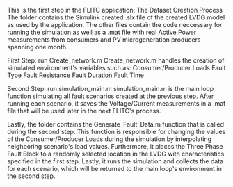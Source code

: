 This is the first step in the FLITC application: The Dataset Creation Process
The folder contains the Simulink created .slx file of the created LVDG model as used by the application. The other files contain
the code neccessary for running the simulation as well as a .mat file with real Active Power measurements from consumers and PV
microgeneration producers spanning one month.


First Step: run Create_network.m
  Create_network.m handles the creation of simulated environment's variables such as:
    Consumer/Producer Loads
    Fault Type
    Fault Resistance
    Fault Duration
    Fault Time
   
   
Second Step: run simulation_main.m
  simulation_main.m is the main loop function simulating all fault scenarios created at the previous step. After running each
  scenario, it saves the Voltage/Current measurements in a .mat file that will be used later in the next FLITC's process.
  
  
Lastly, the folder contains the Generate_Fault_Data.m function that is called during the second step. This function is 
responsible for changing the values of the Consumer/Producer Loads during the simulation by interpolating neighboring scenario's
load values. Furthermore, it places the Three Phase Fault Block to a randomly selected location in the LVDG with characteristics
specified in the first step. Lastly, it runs the simulation and collects the data for each scenario, which will be returned to
the main loop's environment in the second step.

